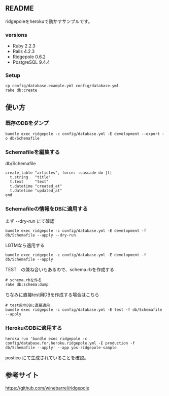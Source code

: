 ## README

ridgepoleをherokuで動かすサンプルです。

### versions

- Ruby 2.2.3
- Rails 4.2.3
- Ridgepole 0.6.2
- PostgreSQL 9.4.4

### Setup

```
cp config/database.example.yml config/database.yml
rake db:create
```

## 使い方

### 既存のDBをダンプ

```
bundle exec ridgepole -c config/database.yml -E development --export -o db/Schemafile
```

### Schemafileを編集する

db/Schemafile
```
create_table "articles", force: :cascade do |t|
  t.string   "title"
  t.text     "text"
  t.datetime "created_at"
  t.datetime "updated_at"
end
```

### Schemafileの情報をDBに適用する

まず --dry-run にて確認

```
bundle exec ridgepole -c config/database.yml -E development -f db/Schemafile --apply --dry-run
```

LGTMなら適用する

```
bundle exec ridgepole -c config/database.yml -E development -f db/Schemafile --apply
```

TEST　の兼ね合いもあるので、schema.rbを作成する

```
# schema.rbを作る
rake db:schema:dump
```

ちなみに直接test用DBを作成する場合はこちら
```
# test用のDBに直接適用
bundle exec ridgepole -c config/database.yml -E test -f db/Schemafile --apply
```

### HerokuのDBに適用する

```
heroku run 'bundle exec ridgepole -c config/database.for.heroku.ridgepole.yml -E production -f db/Schemafile --apply' --app yos-ridgepole-sample
```

postico にて生成されていることを確認。

## 参考サイト

https://github.com/winebarrel/ridgepole

